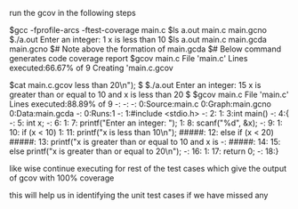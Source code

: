 run the gcov in the following steps

$gcc -fprofile-arcs -ftest-coverage main.c
$ls
a.out main.c main.gcno
$./a.out
Enter an integer: 1
x is less than 10
$ls
a.out main.c main.gcda main.gcno
$# Note above the formation of main.gcda
$# Below command generates code coverage report
$gcov main.c
File 'main.c'
Lines executed:66.67% of 9
Creating 'main.c.gcov


$cat main.c.gcov
less than 20\n");
$
$./a.out
Enter an integer: 15
x is greater than or equal to 10 and x is less than 20
$
$gcov main.c
File 'main.c'
Lines executed:88.89% of 9
-:
-:
-:
0:Source:main.c
0:Graph:main.gcno
0:Data:main.gcda
-: 0:Runs:1
-: 1:#include <stdio.h>
-: 2:
1: 3:int main()
-: 4:{
-: 5: int x;
-: 6:
1: 7: printf("Enter an integer: ");
1: 8: scanf("%d", &x);
-: 9:
1: 10: if (x < 10)
1: 11: printf("x is less than 10\n");
#####: 12: else if (x < 20)
#####: 13: printf("x is greater than or equal to 10 and x is
-:
#####:
14:
15:
else
printf("x is greater than or equal to 20\n");
-: 16:
1: 17: return 0;
-: 18:}




like wise continue executing for rest of the test cases which give the output of gcov with 100% coverage

this will help us in identifying the unit test cases if we have missed any

